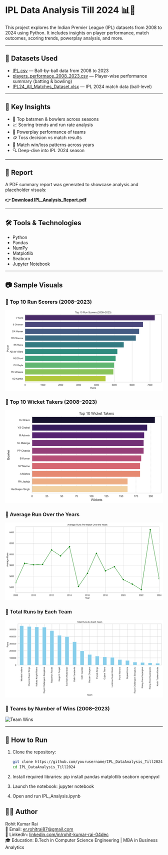 # IPL Data Analysis Till 2024 📊🏏

This project explores the Indian Premier League (IPL) datasets from 2008 to 2024 using Python. It includes insights on player performance, match outcomes, scoring trends, powerplay analysis, and more.

---

## 📁 Datasets Used

- [IPL.csv](./IPL.csv) — Ball-by-ball data from 2008 to 2023  
- [players_performace_2008_2023.csv](./players_performace_2008_2023.csv) — Player-wise performance summary (batting & bowling)  
- [IPL24_All_Matches_Dataset.xlsx](./IPL24_All_Matches_Dataset.xlsx) — IPL 2024 match data (ball-level)

---

## 📌 Key Insights

- 🏏 Top batsmen & bowlers across seasons  
- 📈 Scoring trends and run rate analysis  
- 🎯 Powerplay performance of teams  
- 🪙 Toss decision vs match results  
- 🧠 Match win/loss patterns across years  
- 🔍 Deep-dive into IPL 2024 season  

---

## 📄 Report

A PDF summary report was generated to showcase analysis and placeholder visuals:

**👉 [Download IPL_Analysis_Report.pdf](IPL_Analysis_Report.pdf)**

---

## 🛠️ Tools & Technologies

- Python  
- Pandas  
- NumPy  
- Matplotlib  
- Seaborn  
- Jupyter Notebook  

---

## 📷 Sample Visuals

### 🔹 Top 10 Run Scorers (2008–2023)
![Top 10 Run Scorers](images/top_10_run_scorers.png)

### 🔹 Top 10 Wicket Takers (2008–2023)
![Top 10 Wicket Takers](images/top_10_wicket_takers.png)

### 🔹 Average Run Over the Years
![Run Rate](images/Average_Runs_Per_Match_Over_the_Years.png)

### 🔹 Total Runs by Each Team
![Total Runs](images/Total_Runs_by_Each_Team.png)

### 🔹 Teams by Number of Wins (2008–2023)
![Team Wins](images/Top_Teams_by_Number_of_Wins_(2008–2023).png)


---

## 🚀 How to Run

1. Clone the repository:
   ```bash
   git clone https://github.com/yourusername/IPL_DataAnalysis_Till2024.git
   cd IPL_DataAnalysis_Till2024

2. Install required libraries:
   pip install pandas matplotlib seaborn openpyxl
   
3. Launch the notebook:
   jupyter notebook

4. Open and run IPL_Analysis.ipynb

## 👨‍💻 Author

Rohit Kumar Rai  
📧 Email: [er.rohitrai87@gmail.com](mailto:er.rohitrai87@gmail.com)  
🔗 LinkedIn: [linkedin.com/in/rohit-kumar-rai-04dec](https://www.linkedin.com/in/rohit-kumar-rai-04dec)  
🎓 Education: B.Tech in Computer Science Engineering | MBA in Business Analytics

